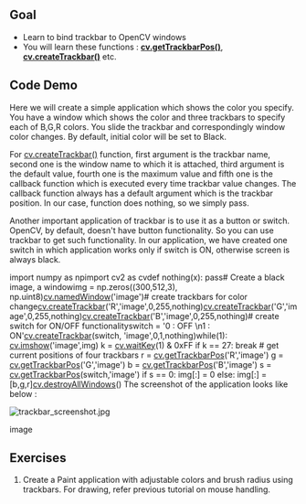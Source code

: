 
## Goal

* Learn to bind trackbar to OpenCV windows
* You will learn these functions : **[cv.getTrackbarPos()](../../d7/dfc/group__highgui.html#ga122632e9e91b9ec06943472c55d9cda8 "Returns the trackbar position. ")**, **[cv.createTrackbar()](../../d7/dfc/group__highgui.html#gaf78d2155d30b728fc413803745b67a9b "Creates a trackbar and attaches it to the specified window. ")** etc.

## Code Demo

Here we will create a simple application which shows the color you specify. You have a window which shows the color and three trackbars to specify each of B,G,R colors. You slide the trackbar and correspondingly window color changes. By default, initial color will be set to Black.

For [cv.createTrackbar()](../../d7/dfc/group__highgui.html#gaf78d2155d30b728fc413803745b67a9b "Creates a trackbar and attaches it to the specified window. ") function, first argument is the trackbar name, second one is the window name to which it is attached, third argument is the default value, fourth one is the maximum value and fifth one is the callback function which is executed every time trackbar value changes. The callback function always has a default argument which is the trackbar position. In our case, function does nothing, so we simply pass.

Another important application of trackbar is to use it as a button or switch. OpenCV, by default, doesn't have button functionality. So you can use trackbar to get such functionality. In our application, we have created one switch in which application works only if switch is ON, otherwise screen is always black. 

import numpy as npimport cv2 as cvdef nothing(x): pass# Create a black image, a windowimg = np.zeros((300,512,3), np.uint8)[cv.namedWindow](../../d7/dfc/group__highgui.html#ga5afdf8410934fd099df85c75b2e0888b "../../d7/dfc/group__highgui.html#ga5afdf8410934fd099df85c75b2e0888b")('image')# create trackbars for color change[cv.createTrackbar](../../d7/dfc/group__highgui.html#gaf78d2155d30b728fc413803745b67a9b "../../d7/dfc/group__highgui.html#gaf78d2155d30b728fc413803745b67a9b")('R','image',0,255,nothing)[cv.createTrackbar](../../d7/dfc/group__highgui.html#gaf78d2155d30b728fc413803745b67a9b "../../d7/dfc/group__highgui.html#gaf78d2155d30b728fc413803745b67a9b")('G','image',0,255,nothing)[cv.createTrackbar](../../d7/dfc/group__highgui.html#gaf78d2155d30b728fc413803745b67a9b "../../d7/dfc/group__highgui.html#gaf78d2155d30b728fc413803745b67a9b")('B','image',0,255,nothing)# create switch for ON/OFF functionalityswitch = '0 : OFF \n1 : ON'[cv.createTrackbar](../../d7/dfc/group__highgui.html#gaf78d2155d30b728fc413803745b67a9b "../../d7/dfc/group__highgui.html#gaf78d2155d30b728fc413803745b67a9b")(switch, 'image',0,1,nothing)while(1): [cv.imshow](../../df/d24/group__highgui__opengl.html#gaae7e90aa3415c68dba22a5ff2cefc25d "../../df/d24/group__highgui__opengl.html#gaae7e90aa3415c68dba22a5ff2cefc25d")('image',img) k = [cv.waitKey](../../d7/dfc/group__highgui.html#ga5628525ad33f52eab17feebcfba38bd7 "../../d7/dfc/group__highgui.html#ga5628525ad33f52eab17feebcfba38bd7")(1) & 0xFF if k == 27: break # get current positions of four trackbars r = [cv.getTrackbarPos](../../d7/dfc/group__highgui.html#ga122632e9e91b9ec06943472c55d9cda8 "../../d7/dfc/group__highgui.html#ga122632e9e91b9ec06943472c55d9cda8")('R','image') g = [cv.getTrackbarPos](../../d7/dfc/group__highgui.html#ga122632e9e91b9ec06943472c55d9cda8 "../../d7/dfc/group__highgui.html#ga122632e9e91b9ec06943472c55d9cda8")('G','image') b = [cv.getTrackbarPos](../../d7/dfc/group__highgui.html#ga122632e9e91b9ec06943472c55d9cda8 "../../d7/dfc/group__highgui.html#ga122632e9e91b9ec06943472c55d9cda8")('B','image') s = [cv.getTrackbarPos](../../d7/dfc/group__highgui.html#ga122632e9e91b9ec06943472c55d9cda8 "../../d7/dfc/group__highgui.html#ga122632e9e91b9ec06943472c55d9cda8")(switch,'image') if s == 0: img[:] = 0 else: img[:] = [b,g,r][cv.destroyAllWindows](../../d7/dfc/group__highgui.html#ga6b7fc1c1a8960438156912027b38f481 "../../d7/dfc/group__highgui.html#ga6b7fc1c1a8960438156912027b38f481")() The screenshot of the application looks like below :

![trackbar_screenshot.jpg](../../trackbar_screenshot.jpg)

image
## Exercises

1. Create a Paint application with adjustable colors and brush radius using trackbars. For drawing, refer previous tutorial on mouse handling.

